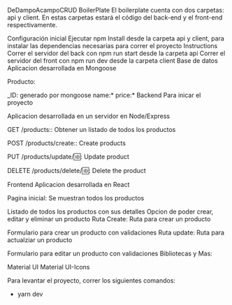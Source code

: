 DeDampoAcampoCRUD
BoilerPlate
El boilerplate cuenta con dos carpetas: api y client. En estas carpetas estará el código del back-end y el front-end respectivamente.

Configuración inicial
Ejecutar npm Install desde la carpeta api y client, para instalar las dependencias necesarias para correr el proyecto
Instructions
Correr el servidor del back con npm run start desde la carpeta api
Correr el servidor del front con npm run dev desde la carpeta client
Base de datos
Aplicacion desarrollada en Mongoose

Producto:

_ID: generado por mongoose
name:*
price:*
Backend
Para inicar el proyecto

Aplicacion desarrollada en un servidor en Node/Express

GET /products:: Obtener un listado de todos los productos

POST /products/create:: Create products

PUT /products/update/:id:: Update product

DELETE /products/delete/:id:: Delete the product

Frontend
Aplicacion desarrollada en React

Pagina inicial: Se muestran todos los productos

Listado de todos los productos con sus detalles
Opcion de poder crear, editar y eliminar un producto
Ruta Create: Ruta para crear un producto

Formulario para crear un producto con validaciones
Ruta update: Ruta para actualziar un producto

Formulario para editar un producto con validaciones
Bibliotecas y Mas:

Material UI
Material UI-Icons

Para levantar el proyecto, correr los siguientes comandos:
 - yarn dev